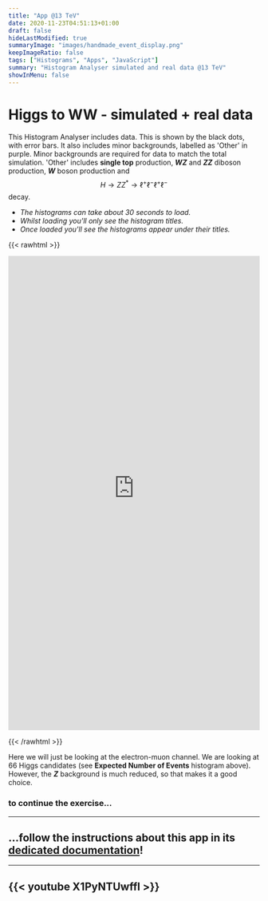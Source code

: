 ```yaml
---
title: "App @13 TeV"
date: 2020-11-23T04:51:13+01:00
draft: false
hideLastModified: true
summaryImage: "images/handmade_event_display.png"
keepImageRatio: false
tags: ["Histograms", "Apps", "JavaScript"]
summary: "Histogram Analyser simulated and real data @13 TeV"
showInMenu: false
---
```



# Higgs to WW - simulated + real data

This Histogram Analyser includes data. This is shown by the black dots, with error bars.
It also includes minor backgrounds, labelled as 'Other' in purple. Minor backgrounds are required for data to match the total simulation. 'Other' includes **single top** production, ***WZ*** and ***ZZ*** diboson production, ***W*** boson production and $$H \rightarrow ZZ^* \rightarrow \ell^+\ell^-\ell^+\ell^-$$ decay.

* *The histograms can take about 30 seconds to load.*
* *Whilst loading you'll only see the histogram titles.*
* *Once loaded you'll see the histograms appear under their titles.*

{{< rawhtml >}}

<p align="center">
<iframe name="analyzer" style="overflow:hidden;height: 950px; width:100%"  src="https://atlas-opendata.web.cern.ch/release/2020/documentation/visualization/CrossFilter/" frameborder="0" allowfullscreen></iframe>
</p>

{{< /rawhtml >}}

Here we will just be looking at the electron-muon channel. We are looking at 66 Higgs candidates (see **Expected Number of Events** histogram above). However, the ***Z*** background is much reduced, so that makes it a good choice.

### to continue the exercise...
---

## ...follow the instructions about this app in its [dedicated documentation](http://opendata.atlas.cern/release/2020/documentation/visualization/histogram-analyser-2_13TeV.html)!

---
{{< youtube X1PyNTUwffI >}}
---

